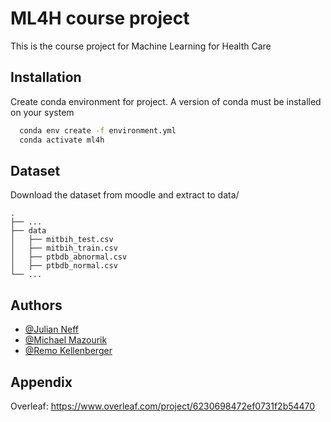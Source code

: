 
# ML4H course project

This is the course project for Machine Learning for Health Care

## Installation

Create conda environment for project. A version of conda must be installed on your system

```bash
  conda env create -f environment.yml
  conda activate ml4h
```

## Dataset

Download the dataset from moodle and extract to data/

    .
    ├── ...
    ├── data                    
    │   ├── mitbih_test.csv
    │   ├── mitbih_train.csv
    │   ├── ptbdb_abnormal.csv
    │   ├── ptbdb_normal.csv
    └── ...


## Authors

- [@Julian Neff](https://github.com/neffjulian)
- [@Michael Mazourik](https://github.com/MikeDoes)
- [@Remo Kellenberger](https://github.com/remo48)

## Appendix

Overleaf: https://www.overleaf.com/project/6230698472ef0731f2b54470
